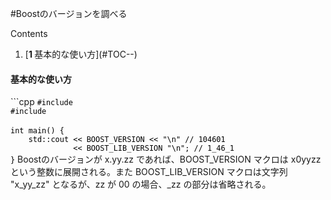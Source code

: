 #Boostのバージョンを調べる

Contents
<ol class='goog-toc'><li class='goog-toc'>[<strong>1 </strong>基本的な使い方](#TOC--)</li></ol>


<h4>基本的な使い方</h4>```cpp
<code style='color:rgb(0,0,0)'>#include <boost/version.hpp></code><br style='color:rgb(0,0,0)'/><code style='color:rgb(0,0,0)'>#include <iostream></code><br style='color:rgb(0,0,0)'/><br style='color:rgb(0,0,0)'/><code style='color:rgb(0,0,0)'>int main() {</code><br style='color:rgb(0,0,0)'/><code style='color:rgb(0,0,0)'>    std::cout << BOOST_VERSION << "\n" // 104601</code><br style='color:rgb(0,0,0)'/><code style='color:rgb(0,0,0)'>              << BOOST_LIB_VERSION "\n"; // 1_46_1</code><br style='color:rgb(0,0,0)'/><code style='color:rgb(0,0,0)'>}</code>
Boostのバージョンが x.yy.zz であれば、BOOST_VERSION マクロは x0yyzz という整数に展開される。また BOOST_LIB_VERSION マクロは文字列 "x_yy_zz" となるが、zz が 00 の場合、_zz の部分は省略される。